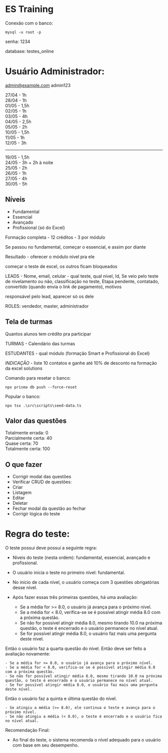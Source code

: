# ES Training

Conexão com o banco:

```
mysql -u root -p
```
senha: 1234

database: testes_online

# Usuário Administrador:
admin@example.com
admin123

27/04 - 1h  
28/04 - 1h  
01/05 - 1,5h  
02/05 - 1h  
03/05 - 4h  
04/05 - 2,5h  
05/05 - 2h  
10/05 - 1,5h  
11/05 - 1h  
12/05 - 3h  
_________________

19/05 - 1,5h  
24/05 - 3h + 2h à noite  
25/05 - 2h  
26/05 - 1h  
27/05 - 4h  
30/05 - 5h

## Níveis

- Fundamental
- Essencial
- Avançado
- Profissional (só do Excel)

Formação completa - 12 créditos - 3 por módulo  

Se passou no fundamental, começar o essencial, e assim por diante  

Resultado - oferecer o módulo nível pra ele  

começar o teste de excel, os outros ficam bloqueados  

LEADS - Nome, email, celular - qual teste, qual nível, Id, Se veio pelo teste de nivelamento ou não, classificação no teste, Etapa pendente, contatado, convertido (quando envia o link de pagamento), motivos  

responsável pelo lead, aparecer só os dele  

ROLES: vendedor, master, administrador  

## Tela de turmas

Quantos alunos tem crédito pra participar  

TURMAS - Calendário das turmas  

ESTUDANTES - qual módulo (formação Smart e Profissional do Excel)  

*INDICAÇÃO* - liste 10 contatos e ganhe até 10% de desconto na formação da excel solutions  

Comando para resetar o banco:
```
npx prisma db push --force-reset
```
Popular o banco:
```
npx tsx .\src\scripts\seed-data.ts 
```

## Valor das questões

Totalmente errada: 0  
Parcialmente certa: 40  
Quase certa: 70  
Totalmente certa: 100  

## O que fazer

- Corrigir modal das questões
- Verificar CRUD de questões:
 - Criar
 - Listagem
 - Editar
 - Deletar
 - Fechar modal da questão ao fechar
- Corrigir lógica do teste

# Regra do teste:

O teste possui deve possui a seguinte regra:

- Níveis do teste (nesta ordem): fundamental, essencial, avançado e profissional.

- O usuário inicia o teste no primeiro nível: fundamental.

- No início de cada nível, o usuário começa com 3 questões obrigatórias desse nível.

- Após fazer essas três primeiras questões, há uma avaliação:

	- Se a média for >= 8.0, o usuário já avança para o próximo nível.
	- Se a média for < 8.0, verifica-se se é possível atingir média 8.0 com a próxima questão.
	- Se não for possível atingir média 8.0, mesmo tirando 10.0 na próxima questão, o teste é encerrado e o usuário permanece no nível atual.
	- Se for possível atingir média 8.0, o usuário faz mais uma pergunta deste nível.

Então o usuário faz a quarta questão do nível. Então deve ser feito a avaliação novamente:

	- Se a média for >= 8.0, o usuário já avança para o próximo nível.
	- Se a média for < 8.0, verifica-se se é possível atingir média 8.0 com a próxima questão.
	- Se não for possível atingir média 8.0, mesmo tirando 10.0 na próxima questão, o teste é encerrado e o usuário permanece no nível atual.
	- Se for possível atingir média 8.0, o usuário faz mais uma pergunta deste nível.

Então o usuário faz a quinta e última questão do nível.

	- Se atingiu a média (>= 8.0), ele continua o teste e avança para o próximo nível.
	- Se não atingiu a média (< 8.0), o teste é encerrado e o usuário fica no nível atual.

Recomendação Final:

- Ao final do teste, o sistema recomenda o nível adequado para o usuário com base em seu desempenho.
